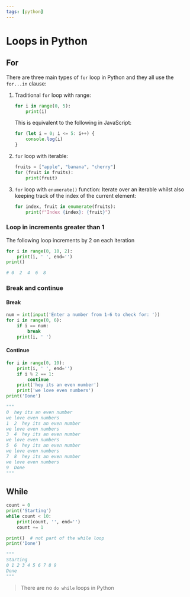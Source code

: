 ```yaml
---
tags: [python]
---
```


# Loops in Python

## For

There are three main types of `for` loop in Python and they all use the
`for...in` clause:

1. Traditional `for` loop with range:

   ```py
   for i in range(0, 5):
       print(i)
   ```

   This is equivalent to the following in JavaScript:

   ```js
   for (let i = 0; i <= 5: i++) {
       console.log(i)
   }
   ```

2. `for` loop with iterable:

   ```py
   fruits = ["apple", "banana", "cherry"]
   for (fruit in fruits):
       print(fruit)
   ```

3. `for` loop with `enumerate()` function: Iterate over an iterable whilst also
   keeping track of the index of the current element:
   ```py
   for index, fruit in enumerate(fruits):
       print(f"Index {index}: {fruit}")
   ```

### Loop in increments greater than 1

The following loop increments by 2 on each iteration

```py
for i in range(0, 10, 2):
    print(i, ' ', end='')
print()

# 0  2  4  6  8
```

### Break and continue

#### Break

```py
num = int(input('Enter a number from 1-6 to check for: '))
for i in range(0, 6):
    if i == num:
        break
    print(i, ' ')
```

#### Continue

```py
for i in range(0, 10):
    print(i, ' ', end='')
    if i % 2 == 1:
        continue
    print('hey its an even number')
    print('we love even numbers')
print('Done')

"""
0  hey its an even number
we love even numbers
1  2  hey its an even number
we love even numbers
3  4  hey its an even number
we love even numbers
5  6  hey its an even number
we love even numbers
7  8  hey its an even number
we love even numbers
9  Done
"""
```

## While

```python
count = 0
print('Starting')
while count < 10:
    print(count, '', end='')
    count += 1

print()  # not part of the while loop
print('Done')

"""
Starting
0 1 2 3 4 5 6 7 8 9
Done
"""
```

> There are no `do while` loops in Python
